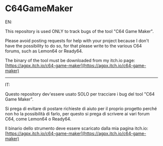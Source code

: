 # C64GameMaker

EN:

This repository is used ONLY to track bugs of the tool "C64 Game Maker".

Please avoid posting requests for help with your project because I don't have the possibility to do so, for that please write to the various C64 forums, such as Lemon64 or Ready64.

The binary of the tool must be downloaded from my itch.io page: [https://agpx.itch.io/c64-game-maker](https://agpx.itch.io/c64-game-maker)

-----------------------

IT:

Questo repository dev'essere usato SOLO per tracciare i bug del tool "C64 Game Maker".

Si prega di evitare di postare richieste di aiuto per il proprio progetto perché non ho la possibilità di farlo, per questo si prega di scrivere ai vari forum C64, come Lemon64 o Ready64.

Il binario dello strumento deve essere scaricato dalla mia pagina itch.io: [https://agpx.itch.io/c64-game-maker](https://agpx.itch.io/c64-game-maker)
